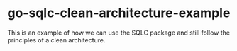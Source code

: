 # go-sqlc-clean-architecture-example
This is an example of how we can use the SQLC package and still follow the principles of a clean architecture.
